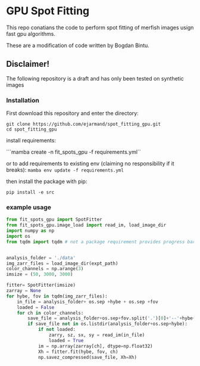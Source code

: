 # GPU Spot Fitting

This repo conatians the code to perform spot fitting of merfish images
usign fast gpu algorithms.

These are a modification of code written by Bogdan Bintu.

## Disclaimer! 

The following repository is a draft and has only been tested on synthetic images

### Installation

First download this repository and enter the directory:

```
git clone https://github.com/ejarmand/spot_fitting_gpu.git
cd spot_fitting_gpu
```


install requirements:

```mamba create -n fit_spots_gpu -f requirements.yml``

or to add requirements to existing env (claiming no responsibility if it breaks):
```mamba env update -f requirements.yml```

then install the package with pip:

```pip install -e src```

### example usage

```python
from fit_spots_gpu import SpotFitter
from fit_spots_gpu.image_load import read_im, load_image_dir
import numpy as np
import os
from tqdm import tqdm # not a package requirement provides progress bar


analysis_folder = './data'
img_zarr_files = load_image_dir(expt_path)
color_channels = np.arange(3)
imsize = (50, 3000, 3000)

fitter= SpotFitter(imsize)
zarray = None
for hybe, fov in tqdm(img_zarr_files):
    in_file = analysis_folder+ os.sep +hybe + os.sep +fov
    loaded = False
    for ch in color_channels:
        save_file = analysis_folder+os.sep+fov.split('.')[0]+'--'+hybe+'_fits_icol'+str(icol)+'.npz'
        if save_file not in os.listdir(analysis_folder+os.sep+hybe):
            if not loaded:
                zarry, sz, sx, sy = read_im(in_file)
                loaded = True
            im = np.array(zarray[ch], dtype=np.float32)            
            Xh = fitter.fit(hybe, fov, ch)
            np.savez_compressed(save_file, Xh=Xh)
```